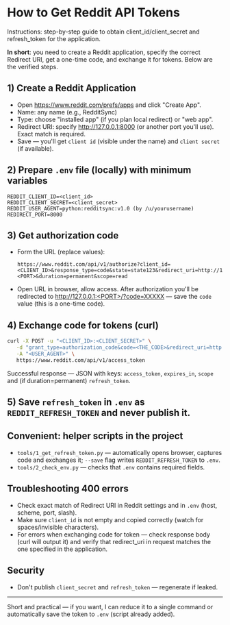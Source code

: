 # How to Get Reddit API Tokens

Instructions: step-by-step guide to obtain client_id/client_secret and refresh_token for the application.

**In short**: you need to create a Reddit application, specify the correct Redirect URI, get a one-time code, and exchange it for tokens. Below are the verified steps.

## 1) Create a Reddit Application
   - Open https://www.reddit.com/prefs/apps and click "Create App".
   - Name: any name (e.g., RedditSync)
   - Type: choose "installed app" (if you plan local redirect) or "web app".
   - Redirect URI: specify http://127.0.0.1:8000 (or another port you'll use). Exact match is required.
   - Save — you'll get `client id` (visible under the name) and `client secret` (if available).

## 2) Prepare `.env` file (locally) with minimum variables

```
REDDIT_CLIENT_ID=<client_id>
REDDIT_CLIENT_SECRET=<client_secret>
REDDIT_USER_AGENT=python:redditsync:v1.0 (by /u/yourusername)
REDIRECT_PORT=8000
```

## 3) Get authorization code
   - Form the URL (replace values):

      ```
      https://www.reddit.com/api/v1/authorize?client_id=<CLIENT_ID>&response_type=code&state=state123&redirect_uri=http://127.0.0.1:<PORT>&duration=permanent&scope=read
      ```

   - Open URL in browser, allow access. After authorization you'll be redirected to http://127.0.0.1:<PORT>/?code=XXXXX — save the `code` value (this is a one-time code).

## 4) Exchange code for tokens (curl)

   ```bash
   curl -X POST -u "<CLIENT_ID>:<CLIENT_SECRET>" \
      -d "grant_type=authorization_code&code=<THE_CODE>&redirect_uri=http://127.0.0.1:<PORT>" \
      -A "<USER_AGENT>" \
      https://www.reddit.com/api/v1/access_token
   ```

   Successful response — JSON with keys: `access_token`, `expires_in`, `scope` and (if duration=permanent) `refresh_token`.

## 5) Save `refresh_token` in `.env` as `REDDIT_REFRESH_TOKEN` and never publish it.

## Convenient: helper scripts in the project
   - `tools/1_get_refresh_token.py` — automatically opens browser, captures code and exchanges it; `--save` flag writes `REDDIT_REFRESH_TOKEN` to `.env`.
   - `tools/2_check_env.py` — checks that `.env` contains required fields.

## Troubleshooting 400 errors
   - Check exact match of Redirect URI in Reddit settings and in `.env` (host, scheme, port, slash).
   - Make sure `client_id` is not empty and copied correctly (watch for spaces/invisible characters).
   - For errors when exchanging code for token — check response body (curl will output it) and verify that redirect_uri in request matches the one specified in the application.

## Security
   - Don't publish `client_secret` and `refresh_token` — regenerate if leaked.

---
Short and practical — if you want, I can reduce it to a single command or automatically save the token to `.env` (script already added).
